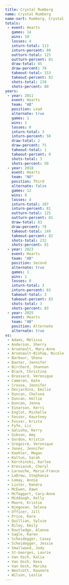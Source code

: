 ```yaml
---
title: Crystal Rumberg
name: Crystal Rumberg
name-sort: Rumberg, Crystal
totals:
 - event: Hearts
   games: 14
   wins: 10
   losses: 4
   inturn-total: 113
   inturn-percent: 80
   outturn-total: 125
   outturn-percent: 81
   draw-total: 85
   draw-percent: 78
   takeout-total: 153
   takeout-percent: 82
   shots-total: 238
   shots-percent: 80
years:
 - year: 2011
   event: Hearts
   team: "AB"
   position: Lead
   alternate: true
   games: 1
   wins: 1
   losses: 0
   inturn-total: 3
   inturn-percent: 50
   draw-total: 2
   draw-percent: 75
   takeout-total: 1
   takeout-percent: 0
   shots-total: 3
   shots-percent: 50
 - year: 2018
   event: Hearts
   team: "NO"
   position: Third
   alternate: false
   games: 12
   wins: 8
   losses: 4
   inturn-total: 107
   inturn-percent: 81
   outturn-total: 125
   outturn-percent: 81
   draw-total: 83
   draw-percent: 78
   takeout-total: 149
   takeout-percent: 82
   shots-total: 232
   shots-percent: 81
 - year: 2023
   event: Hearts
   team: "AB"
   position: Second
   alternate: true
   games: 1
   wins: 1
   losses: 0
   inturn-total: 3
   inturn-percent: 83
   takeout-total: 3
   takeout-percent: 83
   shots-total: 3
   shots-percent: 83
 - year: 2025
   event: Hearts
   team: "AB"
   position: Alternate
   alternate: true
vs:
 - Adams, Melissa
 - Anderson, Sherry
 - Arsenault, Mary-Anne
 - Arsenault-Bishop, Nicole
 - Barbour, Shona
 - Baxter, Jennifer
 - Birchard, Shannon
 - Black, Christina
 - Brassard, Veronique
 - Cameron, Kate
 - Crouse, Jennifer
 - Desjardins, Emilie
 - Duncan, Chelsea
 - Duncan, Hollie
 - Duncan, Jenna
 - Einarson, Kerri
 - Englot, Michelle
 - Fesser, Kourtney
 - Fesser, Krista
 - Fyfe, Liz
 - Galusha, Kerry
 - Gibson, Amy
 - Gordon, Kristin
 - Gregoire, Veronique
 - Jones, Jennifer
 - Koehler, Megan
 - Koltun, Sarah
 - Korchinski, Karlee
 - Kreviazuk, Cheryl
 - Larouche, Marie-France
 - LeDrew, Stephanie
 - Lemay, Annie
 - Lister, Kendra
 - McEwen, Dawn
 - McTaggart, Cary-Anne
 - Middaugh, Kelly
 - Moore, Kristie
 - Njegovan, Selena
 - Officer, Jill
 - Price, Kara
 - Quillian, Sylvie
 - Riley, Emily
 - Routledge, Alanna
 - Sagle, Karen
 - Scheidegger, Casey
 - Scheidegger, Jessie
 - Smallwood, Jody
 - St-Georges, Laurie
 - Van Osch, Kalia
 - Van Osch, Kesa
 - Van Osch, Marika
 - Westcott, Raunora
 - Wilson, Leslie
---
```

